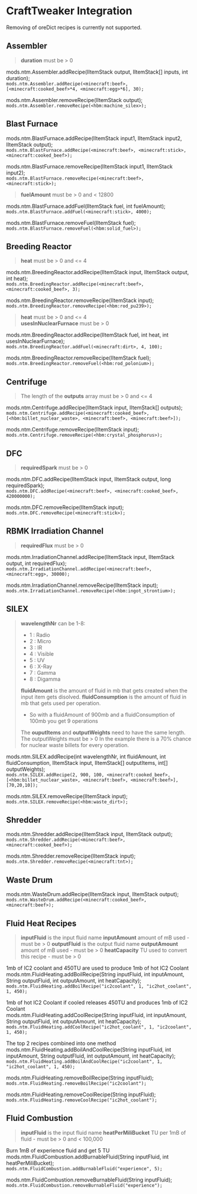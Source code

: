# CraftTweaker Integration
Removing of oreDict recipes is currently not supported.

## Assembler

> **duration** must be > 0

mods.ntm.Assembler.addRecipe(IItemStack output, IItemStack[] inputs, int duration);<br>
``mods.ntm.Assembler.addRecipe(<minecraft:beef>, [<minecraft:cooked_beef>*4, <minecraft:egg>*6], 30);``

mods.ntm.Assembler.removeRecipe(IItemStack output);<br>
``mods.ntm.Assembler.removeRecipe(<hbm:machine_silex>);``


## Blast Furnace

mods.ntm.BlastFurnace.addRecipe(IItemStack input1, IItemStack input2, IItemStack output);<br>
``mods.ntm.BlastFurnace.addRecipe(<minecraft:beef>, <minecraft:stick>, <minecraft:cooked_beef>);``

mods.ntm.BlastFurnace.removeRecipe(IItemStack input1, IItemStack input2);<br>
``mods.ntm.BlastFurnace.removeRecipe(<minecraft:beef>, <minecraft:stick>);``

> **fuelAmount** must be > 0 and < 12800

mods.ntm.BlastFurnace.addFuel(IItemStack fuel, int fuelAmount);<br>
``mods.ntm.BlastFurnace.addFuel(<minecraft:stick>, 4000);``

mods.ntm.BlastFurnace.removeFuel(IItemStack fuel);<br>
``mods.ntm.BlastFurnace.removeFuel(<hbm:solid_fuel>);``


## Breeding Reactor

> **heat** must be > 0 and <= 4

mods.ntm.BreedingReactor.addRecipe(IItemStack input, IItemStack output, int heat);<br>
``mods.ntm.BreedingReactor.addRecipe(<minecraft:beef>, <minecraft:cooked_beef>, 3);``

mods.ntm.BreedingReactor.removeRecipe(IItemStack input);<br>
``mods.ntm.BreedingReactor.removeRecipe(<hbm:rod_pu239>);``


> **heat** must be > 0 and <= 4<br>
>  **usesInNuclearFurnace** must be > 0

mods.ntm.BreedingReactor.addRecipe(IItemStack fuel, int heat, int usesInNuclearFurnace);<br>
``mods.ntm.BreedingReactor.addFuel(<minecraft:dirt>, 4, 100);``

mods.ntm.BreedingReactor.removeRecipe(IItemStack fuel);<br>
``mods.ntm.BreedingReactor.removeFuel(<hbm:rod_polonium>);``


## Centrifuge

> The length of the **outputs** array must be > 0 and <= 4

mods.ntm.Centrifuge.addRecipe(IItemStack input, IItemStack[] outputs);<br>
``mods.ntm.Centrifuge.addRecipe(<minecraft:cooked_beef>, [<hbm:billet_nuclear_waste>, <minecraft:beef>, <minecraft:beef>]);``

mods.ntm.Centrifuge.removeRecipe(IItemStack input);<br>
``mods.ntm.Centrifuge.removeRecipe(<hbm:crystal_phosphorus>);``


## DFC

> **requiredSpark** must be > 0

mods.ntm.DFC.addRecipe(IItemStack input, IItemStack output, long requiredSpark);<br>
``mods.ntm.DFC.addRecipe(<minecraft:beef>, <minecraft:cooked_beef>, 420000000);``

mods.ntm.DFC.removeRecipe(IItemStack input);<br>
``mods.ntm.DFC.removeRecipe(<minecraft:stick>);``


## RBMK Irradiation Channel

> **requiredFlux** must be > 0

mods.ntm.IrradiationChannel.addRecipe(IItemStack input, IItemStack output, int requiredFlux);<br>
``mods.ntm.IrradiationChannel.addRecipe(<minecraft:beef>, <minecraft:egg>, 30000);``

mods.ntm.IrradiationChannel.removeRecipe(IItemStack input);<br>
``mods.ntm.IrradiationChannel.removeRecipe(<hbm:ingot_strontium>);``


## SILEX

> **wavelengthNr** can be 1-8:
> - 1 : Radio
> - 2 : Micro
> - 3 : IR
> - 4 : Visible
> - 5 : UV
> - 6 : X-Ray
> - 7 : Gamma
> - 8 : Digamma
> 
> **fluidAmount** is the amount of fluid in mb that gets created when the
> input item gets disolved. 
> **fluidConsumption** is the amount of fluid in
> mb that gets used per operation. 
> - So with a fluidAmount of 900mb and a fluidConsumption of 100mb you get 9 operations
> 
> The **ouputItems** and **outputWeights** need to have the same length. The
> outputWeights must be > 0 In the example there is a 70% chance for
> nuclear waste billets for every operation.

mods.ntm.SILEX.addRecipe(int wavelengthNr, int fluidAmount, int fluidConsumption, IItemStack input, IItemStack[] outputItems, int[] outputWeights);<br>
``mods.ntm.SILEX.addRecipe(2, 900, 100, <minecraft:cooked_beef>, [<hbm:billet_nuclear_waste>, <minecraft:beef>, <minecraft:beef>], [70,20,10]);``

mods.ntm.SILEX.removeRecipe(IItemStack input);<br>
``mods.ntm.SILEX.removeRecipe(<hbm:waste_dirt>);``

## Shredder
mods.ntm.Shredder.addRecipe(IItemStack input, IItemStack output);<br>
``mods.ntm.Shredder.addRecipe(<minecraft:beef>, <minecraft:cooked_beef>);``

mods.ntm.Shredder.removeRecipe(IItemStack input);<br>
``mods.ntm.Shredder.removeRecipe(<minecraft:tnt>);``

## Waste Drum
mods.ntm.WasteDrum.addRecipe(IItemStack input, IItemStack output);<br>
``mods.ntm.WasteDrum.addRecipe(<minecraft:cooked_beef>, <minecraft:beef>);``

## Fluid Heat Recipes

> **inputFluid** is the input fluid name
> **inputAmount** amount of mB used - must be > 0
> **outputFluid** is the output fluid name
> **outputAmount** amount of mB used - must be > 0
> **heatCapacity** TU used to convert this recipe - must be > 0

1mb of IC2 coolant and 450TU are used to produce 1mb of hot IC2 Coolant<br> mods.ntm.FluidHeating.addBoilRecipe(String inputFluid, int inputAmount, String outputFluid, int outputAmount, int heatCapacity);<br> ``mods.ntm.FluidHeating.addBoilRecipe("ic2coolant", 1, "ic2hot_coolant", 1, 450);``

1mb of hot IC2 Coolant if cooled releases 450TU and produces 1mb of IC2 Coolant<br>mods.ntm.FluidHeating.addCoolRecipe(String inputFluid, int inputAmount, String outputFluid, int outputAmount, int heatCapacity);<br>
``mods.ntm.FluidHeating.addCoolRecipe("ic2hot_coolant", 1, "ic2coolant", 1, 450);``

The top 2 recipes combined into one method<br>mods.ntm.FluidHeating.addBoilAndCoolRecipe(String inputFluid, int inputAmount, String outputFluid, int outputAmount, int heatCapacity);<br>
``mods.ntm.FluidHeating.addBoilAndCoolRecipe("ic2coolant", 1, "ic2hot_coolant", 1, 450);``

mods.ntm.FluidHeating.removeBoilRecipe(String inputFluid);<br>
``mods.ntm.FluidHeating.removeBoilRecipe("ic2coolant");``

mods.ntm.FluidHeating.removeCoolRecipe(String inputFluid);<br>
``mods.ntm.FluidHeating.removeCoolRecipe("ic2hot_coolant");``

## Fluid Combustion

> **inputFluid** is the input fluid name
> **heatPerMiliBucket** TU per 1mB of fluid - must be > 0 and < 100,000

Burn 1mB of experience fluid and get 5 TU<br>mods.ntm.FluidCombustion.addBurnableFluid(String inputFluid, int heatPerMiliBucket);<br>
``mods.ntm.FluidCombustion.addBurnableFluid("experience", 5);``

mods.ntm.FluidCombustion.removeBurnableFluid(String inputFluid);<br>
``mods.ntm.FluidCombustion.removeBurnableFluid("experience");``